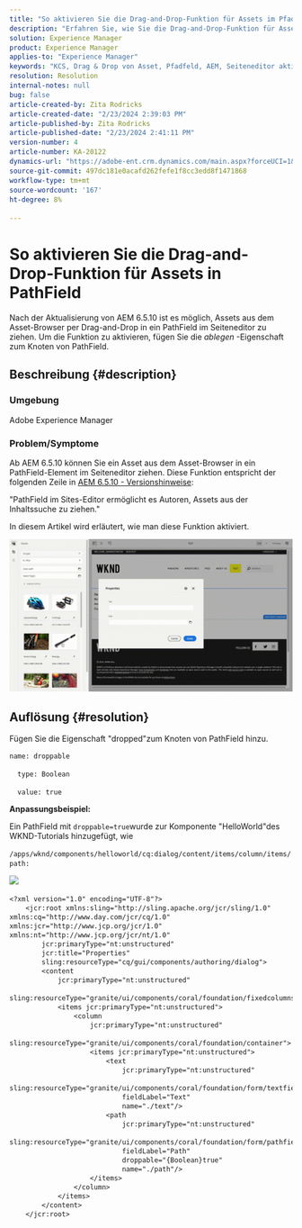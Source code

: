 ```yaml
---
title: "So aktivieren Sie die Drag-and-Drop-Funktion für Assets im Pfadfeld"
description: "Erfahren Sie, wie Sie die Drag-and-Drop-Funktion für Assets im Pfadfeld des Seiteneditors aktivieren."
solution: Experience Manager
product: Experience Manager
applies-to: "Experience Manager"
keywords: "KCS, Drag & Drop von Asset, Pfadfeld, AEM, Seiteneditor aktivieren"
resolution: Resolution
internal-notes: null
bug: false
article-created-by: Zita Rodricks
article-created-date: "2/23/2024 2:39:03 PM"
article-published-by: Zita Rodricks
article-published-date: "2/23/2024 2:41:11 PM"
version-number: 4
article-number: KA-20122
dynamics-url: "https://adobe-ent.crm.dynamics.com/main.aspx?forceUCI=1&pagetype=entityrecord&etn=knowledgearticle&id=dfd82d44-59d2-ee11-9079-6045bd0061cb"
source-git-commit: 497dc181e0acafd262fefe1f8cc3edd8f1471868
workflow-type: tm+mt
source-wordcount: '167'
ht-degree: 8%

---
```


# So aktivieren Sie die Drag-and-Drop-Funktion für Assets in PathField


Nach der Aktualisierung von AEM 6.5.10 ist es möglich, Assets aus dem Asset-Browser per Drag-and-Drop in ein PathField im Seiteneditor zu ziehen. Um die Funktion zu aktivieren, fügen Sie die *ablegen* -Eigenschaft zum Knoten von PathField.

## Beschreibung {#description}


### Umgebung

Adobe Experience Manager

### Problem/Symptome

Ab AEM 6.5.10 können Sie ein Asset aus dem Asset-Browser in ein PathField-Element im Seiteneditor ziehen. Diese Funktion entspricht der folgenden Zeile in [AEM 6.5.10 - Versionshinweise](https://experienceleague.adobe.com/docs/experience-manager-65/content/release-notes/service-pack/6-5-10.html?lang=en):

&quot;PathField im Sites-Editor ermöglicht es Autoren, Assets aus der Inhaltssuche zu ziehen.&quot;

In diesem Artikel wird erläutert, wie man diese Funktion aktiviert.

![](assets/___e0d82d44-59d2-ee11-9079-6045bd0061cb___.gif)


## Auflösung {#resolution}


Fügen Sie die Eigenschaft &quot;dropped&quot;zum Knoten von PathField hinzu.


```
name: droppable

  type: Boolean

  value: true
```


<b>Anpassungsbeispiel:</b>

Ein PathField mit `droppable=true`wurde zur Komponente &quot;HelloWorld&quot;des WKND-Tutorials hinzugefügt, wie

`/apps/wknd/components/helloworld/cq:dialog/content/items/column/items/path:`

![](assets/6106400f-2b07-ed11-82e4-00224808e483.png)


```
<?xml version="1.0" encoding="UTF-8"?>
    <jcr:root xmlns:sling="http://sling.apache.org/jcr/sling/1.0" xmlns:cq="http://www.day.com/jcr/cq/1.0" xmlns:jcr="http://www.jcp.org/jcr/1.0" xmlns:nt="http://www.jcp.org/jcr/nt/1.0"
        jcr:primaryType="nt:unstructured"
        jcr:title="Properties"
        sling:resourceType="cq/gui/components/authoring/dialog">
        <content
            jcr:primaryType="nt:unstructured"
            sling:resourceType="granite/ui/components/coral/foundation/fixedcolumns">
            <items jcr:primaryType="nt:unstructured">
                <column
                    jcr:primaryType="nt:unstructured"
                    sling:resourceType="granite/ui/components/coral/foundation/container">
                    <items jcr:primaryType="nt:unstructured">
                        <text
                            jcr:primaryType="nt:unstructured"
                            sling:resourceType="granite/ui/components/coral/foundation/form/textfield"
                            fieldLabel="Text"
                            name="./text"/>
                        <path
                            jcr:primaryType="nt:unstructured"
                            sling:resourceType="granite/ui/components/coral/foundation/form/pathfield"
                            fieldLabel="Path"
                            droppable="{Boolean}true"
                            name="./path"/>
                    </items>
                </column>
            </items>
        </content>
    </jcr:root>
```

